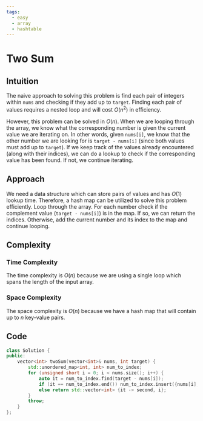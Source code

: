 ```yaml
---
tags:
  - easy
  - array
  - hashtable
---
```


# Two Sum

## Intuition
<!-- Describe your first thoughts on how to solve this problem. -->
The naive approach to solving this problem is find each pair of integers within `nums` and checking if they add up to `target`. Finding each pair of values requires a nested loop and will cost $O(n^2)$ in efficiency.

However, this problem can be solved in $O(n)$. When we are looping through the array, we know what the corresponding number is given the current value we are iterating on. In other words, given `nums[i]`, we know that the other number we are looking for is `target - nums[i]` (since both values must add up to `target`). If we keep track of the values already encountered (along with their indices), we can do a lookup to check if the corresponding value has been found. If not, we continue iterating.

## Approach
<!-- Describe your approach to solving the problem. -->
We need a data structure which can store pairs of values and has $O(1)$ lookup time. Therefore, a hash map can be utilized to solve this problem efficiently. Loop through the array. For each number check if the complement value (`target - nums[i]`) is in the map. If so, we can return the indices. Otherwise, add the current number and its index to the map and continue looping.

## Complexity

### Time Complexity
<!-- Add your time complexity here, e.g. $$O(n)$$ -->
The time complexity is $O(n)$ because we are using a single loop which spans the length of the input array.

### Space Complexity
<!-- Add your space complexity here, e.g. $$O(n)$$ -->
The space complexity is $O(n)$ because we have a hash map that will contain up to $n$ key-value pairs.

## Code

```cpp
class Solution {
public:
    vector<int> twoSum(vector<int>& nums, int target) {
        std::unordered_map<int, int> num_to_index;
        for (unsigned short i = 0; i < nums.size(); i++) {
            auto it = num_to_index.find(target - nums[i]);
            if (it == num_to_index.end()) num_to_index.insert({nums[i], i});
            else return std::vector<int> {it -> second, i};
        }
        throw;
    }
};
```
